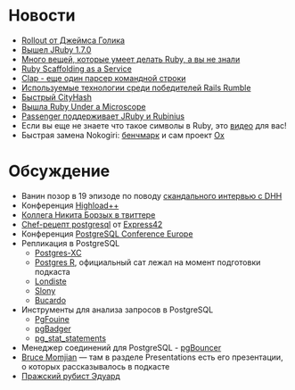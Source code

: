 # Новости
* [Rollout от Джеймса Голика](https://github.com/jamesgolick/rollout/)
* [Вышел JRuby 1.7.0](http://jruby.org/2012/10/22/jruby-1-7-0.html)
* [Много вещей, которые умеет делать Ruby, а вы не знали](https://speakerdeck.com/jeg2/10-things-you-didnt-know-ruby-could-do)
* [Ruby Scaffolding as a Service](http://bristolscaffoldingltd.com/)
* [Clap - еще один парсер командной строки](https://github.com/soveran/clap)
* [Используемые технологии среди победителей Rails Rumble](http://www.dwellable.com/blog/Rails-Rumble-Winners-Gem-Teardown)
* [Быстрый CityHash](http://brainspec.com/blog/2012/10/29/fast-hashing-with-cityhash/)
* [Вышла Ruby Under a Microscope](http://patshaughnessy.net/ruby-under-a-microscope)
* [Passenger поддерживает JRuby и Rubinius](http://blog.phusion.nl/2012/10/30/phusion-passenger-4-0-supports-jruby-rubinius)
* Если вы еще не знаете что такое символы в Ruby, это [видео](http://www.youtube.com/watch?v=mBXGBbEbXZY) для вас!
* Быстрая замена Nokogiri: [бенчмарк](http://www.ohler.com/dev/xml_with_ruby/xml_with_ruby.html) и сам проект [Ox](https://github.com/ohler55/ox)

# Обсуждение
* Ванин позор в 19 эпизоде по поводу [скандального интервью с DHH](http://www.youtube.com/watch?v=FkLVl3gpJP4#t=33m30s)
* Конференция [Highload++](http://www.highload.ru/)
* [Коллега Никита Борзых в твиттере](https://twitter.com/ex_sample)
* [Chef-рецепт postgresql](https://github.com/express42-cookbooks/postgresql) от [Express42](http://express42.com/)
* Конференция [PostgreSQL Conference Europe](http://2012.pgconf.eu/)
* Репликация в PostgreSQL
	* [Postgres-XC](http://wiki.postgresql.org/wiki/Postgres-XC)
	* [Postgres R](http://wiki.postgresql.org/wiki/Postgres-R), официальный сат лежал на момент подготовки подкаста
	* [Londiste](http://wiki.postgresql.org/wiki/Londiste_Tutorial)
	* [Slony](http://slony.info/)
	* [Bucardo](http://bucardo.org/)
* Инструменты для анализа запросов в PostgreSQL
	* [PgFouine](http://pgfouine.projects.pgfoundry.org/)
	* [pgBadger](http://dalibo.github.com/pgbadger/)
	* [pg_stat_statements](http://www.postgresql.org/docs/9.2/static/pgstatstatements.html)
* Менеджер соединений для PostgreSQL - [pgBouncer](http://wiki.postgresql.org/wiki/PgBouncer)
* [Bruce Momjian](http://momjian.us/) — там в разделе Presentations есть его презентации, о которых рассказывалось в подкасте
* [Пражский рубист Эдуард](https://twitter.com/edtsech)

